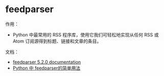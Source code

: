 # feedparser


作用：

- Python 中最常用的 RSS 程序库，使用它我们可轻松地实现从任何 RSS 或 Atom 订阅源得到标题、链接和文章的条目。

文档：

- [feedparser 5.2.0 documentation](https://Pythonhosted.org/feedparser/index.html#)
- [Python 中 feedparser的简单用法](https://blog.csdn.net/lilong117194/article/details/77323673)
